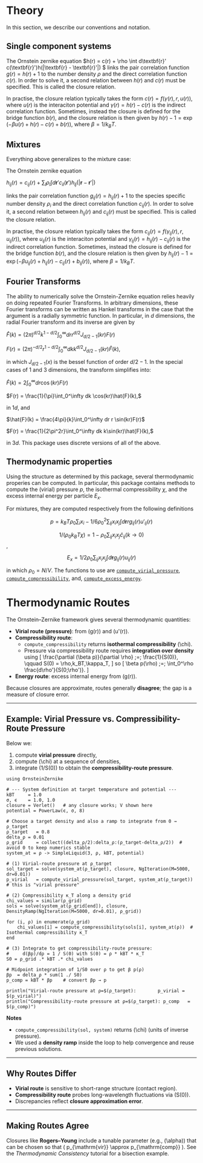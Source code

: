 # Theory

In this section, we describe our conventions and notation.

## Single component systems

The Ornstein zernike equation 
$h(r) = c(r) + \rho \int d\textbf{r}' c(\textbf{r}')h(|\textbf{r} - \textbf{r}'|) $
links the pair correlation function $g(r) = h(r)+1$ to the number density $\rho$ and the direct correlation function $c(r)$. In order to solve it, a second relation between $h(r)$ and $c(r)$ must be specified. This is called the closure relation. 

In practise, the closure relation typically takes the form $c(r) = f(\gamma(r), r, u(r))$, where $u(r)$ is the interaciton potential and $\gamma(r) = h(r) - c(r)$ is the indirect correlation function. Sometimes, instead the closure is defined for the bridge function $b(r)$, and the closure relation is then given by $h(r) - 1 = \exp\left(-\beta u(r) + h(r) - c(r) + b(r) \right)$, where $\beta = 1/k_BT$. 

## Mixtures
Everything above generalizes to the mixture case:

The Ornstein zernike equation 

$h_{ij}(r) = c_{ij}(r) + \sum_l \rho_l \int d\textbf{r}' c_{il}(\textbf{r}')h_{lj}(|\textbf{r} - \textbf{r}'|)$

links the pair correlation function $g_{ij}(r) = h_{ij}(r)+1$ to the species specific number density $\rho_{i}$ and the direct correlation function $c_{ij}(r)$. In order to solve it, a second relation between $h_{ij}(r)$ and $c_{ij}(r)$ must be specified. This is called the closure relation. 

In practise, the closure relation typically takes the form $c_{ij}(r) = f(\gamma_{ij}(r), r, u_{ij}(r))$, where $u_{ij}(r)$ is the interaciton potential and $\gamma_{ij}(r) = h_{ij}(r) - c_{ij}(r)$ is the indirect correlation function. Sometimes, instead the closure is defined for the bridge function $b(r)$, and the closure relation is then given by $h_{ij}(r) - 1 = \exp\left(-\beta u_{ij}(r) + h_{ij}(r) - c_{ij}(r) + b_{ij}(r) \right)$, where $\beta = 1/k_BT$. 

## Fourier Transforms

The ability to numerically solve the Ornstein-Zernike equation relies heavily on doing repeated Fourier Transforms. In arbitrary dimensions, these Fourier transforms can be written as Hankel transforms in the case that the argument is a radially symmetric function. In particular, in $d$ dimensions, the radial Fourier transform and its inverse are given by

$\hat{F}(k) = (2\pi)^{d/2} k ^{1-d/2}\int_0^\infty dr r^{d/2}J_{d/2-1}(kr)F(r)$

$F(r) = (2\pi)^{-d/2} r ^{1-d/2}\int_0^\infty dk k^{d/2}J_{d/2-1}(kr)\hat{F}(k),$

in which $J_{d/2-1}(x)$ is the bessel function of order $d/2-1$. In the special cases of 1 and 3 dimensions, the transform simplifies into:

$\hat{F}(k) = 2\int_0^\infty dr \cos(kr)F(r)$

$F(r) = \frac{1}{\pi}\int_0^\infty dk \cos(kr)\hat{F}(k),$

in 1$d$, and 

$\hat{F}(k) = \frac{4\pi}{k}\int_0^\infty dr r \sin(kr)F(r)$

$F(r) = \frac{1}{2\pi^2r}\int_0^\infty dk k\sin(kr)\hat{F}(k),$

in 3$d$. This package uses discrete versions of all of the above. 

## Thermodynamic properties

Using the structure as determined by this package, several thermodynamic properies can be computed. In particular, this package contains methods to compute the (virial) pressure $p$, the isothermal compressibility $\chi$, and the excess internal energy per particle $E_x$.

For mixtures, they are computed respectively from the following definitions

$$p =  k_BT \rho_0\sum_i x_i - 1/6 \rho_0^2 \sum_{ij} x_i x_j \int d\textbf{r} r g_{ij}(r) u'_{ij}(r)$$

$$1/(\rho_0 k_BT \chi)  = 1 - ρ_0 \sum_{ij} x_i x_j \hat{c}_{ij}(k\to0)$$,

$$E_x =   1/2 \rho_0 \sum_{ij} x_i x_j  \int d\textbf{r}  g_{ij}(r) u_{ij}(r)$$

in which $\rho_0=N/V$. The functions to use are [`compute_virial_pressure`](@ref), [`compute_compressibility`](@ref), and, [`compute_excess_energy`](@ref).


# Thermodynamic Routes

The Ornstein–Zernike framework gives several thermodynamic quantities:

- **Virial route (pressure)**: from \(g(r)\) and \(u'(r)\).
- **Compressibility route**:
  - `compute_compressibility` returns **isothermal compressibility** \(\chi\).
  - Pressure via compressibility route requires **integration over density** using
    \[
      \frac{\partial (\beta p)}{\partial \rho} \;=\; \frac{1}{S(0)}, 
      \qquad S(0) = \rho\,k_BT\,\kappa_T,
    \]
    so
    \[
      \beta p(\rho) \;=\; \int_0^\rho \frac{d\rho'}{S(0;\rho')}.
    \]
- **Energy route**: excess internal energy from \(g(r)\).

Because closures are approximate, routes generally **disagree**; the gap is a measure of closure error.

---

## Example: Virial Pressure vs. Compressibility-Route Pressure

Below we:
1) compute **virial pressure** directly,  
2) compute \(\chi\) at a sequence of densities,  
3) integrate \(1/S(0)\) to obtain the **compressibility-route pressure**.

```@example 9
using OrnsteinZernike

# --- System definition at target temperature and potential ---
kBT     = 1.0
σ, ϵ    = 1.0, 1.0
closure = Verlet()   # any closure works; V shown here
potential = PowerLaw(ϵ, σ, 8)

# Choose a target density and also a ramp to integrate from 0 → ρ_target
ρ_target   = 0.8
delta_ρ = 0.01
ρ_grid     = collect((delta_ρ/2):delta_ρ:(ρ_target-delta_ρ/2))  # avoid 0 to keep numerics stable
system_at = ρ -> SimpleLiquid(3, ρ, kBT, potential)

# (1) Virial-route pressure at ρ_target
sol_target = solve(system_at(ρ_target), closure, NgIteration(M=5000, dr=0.01))
p_virial   = compute_virial_pressure(sol_target, system_at(ρ_target))   # this is "virial pressure"

# (2) Compressibility κ_T along a density grid
chi_values = similar(ρ_grid)
sols = solve(system_at(ρ_grid[end]), closure, DensityRamp(NgIteration(M=5000, dr=0.01), ρ_grid))

for (i, ρ) in enumerate(ρ_grid)
    chi_values[i] = compute_compressibility(sols[i], system_at(ρ))  # Isothermal compressibility κ_T
end

# (3) Integrate to get compressibility-route pressure:
#     d(βp)/dρ = 1 / S(0) with S(0) = ρ * kBT * κ_T
S0 = ρ_grid .* kBT .* chi_values

# Midpoint integration of 1/S0 over ρ to get β p(ρ)
βp  = delta_ρ * sum(1 ./ S0) 
p_comp = kBT * βp    # convert βp → p

println("Virial-route pressure at ρ=$(ρ_target):        p_virial = $(p_virial)")
println("Compressibility-route pressure at ρ=$(ρ_target): p_comp   = $(p_comp)")
```

**Notes**
- `compute_compressibility(sol, system)` returns \(\chi\) (units of inverse pressure).  
- We used a **density ramp** inside the loop to help convergence and reuse previous solutions.  

---

## Why Routes Differ

- **Virial route** is sensitive to short-range structure (contact region).  
- **Compressibility route** probes long-wavelength fluctuations via \(S(0)\).  
- Discrepancies reflect **closure approximation error**.

---

## Making Routes Agree

Closures like **Rogers–Young** include a tunable parameter (e.g., \(\alpha\)) that can be chosen so that
\( p_{\mathrm{vir}} \approx p_{\mathrm{comp}} \). See the *Thermodynamic Consistency* tutorial for a bisection example.